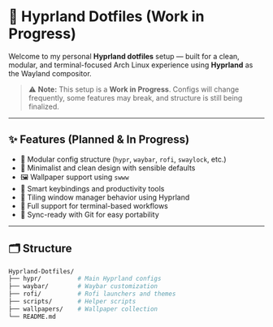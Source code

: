 # 🚧 Hyprland Dotfiles (Work in Progress)

Welcome to my personal **Hyprland dotfiles** setup — built for a clean, modular, and terminal-focused Arch Linux experience using **Hyprland** as the Wayland compositor.

> ⚠️ **Note:** This setup is a **Work in Progress**. Configs will change frequently, some features may break, and structure is still being finalized.

---

## ✨ Features (Planned & In Progress)

- 🧩 Modular config structure (`hypr`, `waybar`, `rofi`, `swaylock`, etc.)
- 🧼 Minimalist and clean design with sensible defaults
- 🖼️ Wallpaper support using `swww`
- 🧠 Smart keybindings and productivity tools
- 🧪 Tiling window manager behavior using Hyprland
- 🧰 Full support for terminal-based workflows
- 🔄 Sync-ready with Git for easy portability

---

## 🗂️ Structure

```bash
Hyprland-Dotfiles/
├── hypr/          # Main Hyprland configs
├── waybar/        # Waybar customization
├── rofi/          # Rofi launchers and themes
├── scripts/       # Helper scripts
├── wallpapers/    # Wallpaper collection
└── README.md
